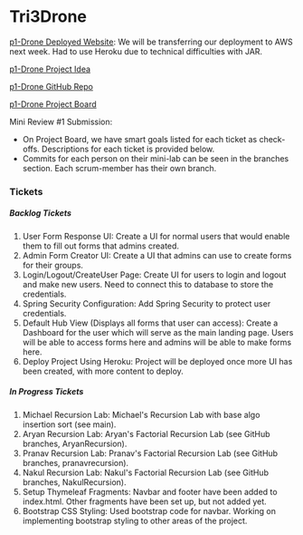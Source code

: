 # Tri3Drone
[p1-Drone Deployed Website](https://p1droneapp.herokuapp.com/): We will be transferring our deployment to AWS next week. Had to use Heroku due to technical difficulties with JAR.

[p1-Drone Project Idea](https://docs.google.com/document/d/1XclmN6p6ZTHF3Li8fR3im8bIHbzxoyLGvw0yj-aHqR4/edit?usp=sharing)

[p1-Drone GitHub Repo](https://github.com/aryan114/Tri3Drone)

[p1-Drone Project Board](https://github.com/aryan114/Tri3Drone/projects/1)

Mini Review #1 Submission:
* On Project Board, we have smart goals listed for each ticket as check-offs. Descriptions for each ticket is provided below.
* Commits for each person on their mini-lab can be seen in the branches section. Each scrum-member has their own branch.

### Tickets

##### Backlog Tickets
1. User Form Response UI: Create a UI for normal users that would enable them to fill out forms that admins created.
2. Admin Form Creator UI: Create a UI that admins can use to create forms for their groups.
3. Login/Logout/CreateUser Page: Create UI for users to login and logout and make new users. Need to connect this to database to store the credentials.
4. Spring Security Configuration: Add Spring Security to protect user credentials.
5. Default Hub View (Displays all forms that user can access): Create a Dashboard for the user which will serve as the main landing page. Users will be able to access forms here and admins will be able to make forms here.
6. Deploy Project Using Heroku: Project will be deployed once more UI has been created, with more content to deploy.


##### In Progress Tickets
1. Michael Recursion Lab: Michael's Recursion Lab with base algo insertion sort (see main).
2. Aryan Recursion Lab: Aryan's Factorial Recursion Lab (see GitHub branches, AryanRecursion).
3. Pranav Recursion Lab: Pranav's Factorial Recursion Lab (see GitHub branches, pranavrecursion).
4. Nakul Recursion Lab: Nakul's Factorial Recursion Lab (see GitHub branches, NakulRecursion).
5. Setup Thymeleaf Fragments: Navbar and footer have been added to index.html. Other fragments have been set up, but not added yet.
6. Bootstrap CSS Styling: Used bootstrap code for navbar. Working on implementing bootstrap styling to other areas of the project.
